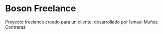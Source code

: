 # Boson Freelance

Proyecto freelance creado para un cliente, desarrollado por Ismael Muñoz Contreras
